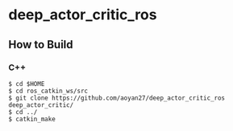 # deep_actor_critic_ros

## How to Build
### C++ 
```
$ cd $HOME
$ cd ros_catkin_ws/src
$ git clone https://github.com/aoyan27/deep_actor_critic_ros deep_actor_critic/
$ cd ../
$ catkin_make
```
